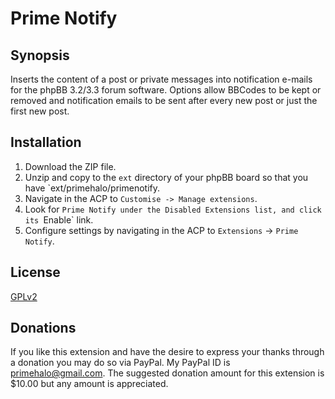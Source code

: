 # Prime Notify

## Synopsis

Inserts the content of a post or private messages into notification e-mails for the phpBB 3.2/3.3 forum software. Options allow BBCodes to be kept or removed and notification emails to be sent after every new post or just the first new post.

## Installation

1. Download the ZIP file.
2. Unzip and copy to the `ext` directory of your phpBB board so that you have `ext/primehalo/primenotify.
3. Navigate in the ACP to `Customise -> Manage extensions`.
4. Look for `Prime Notify under the Disabled Extensions list, and click its `Enable` link.
5. Configure settings by navigating in the ACP to `Extensions` -> `Prime Notify`.

## License

[GPLv2](license.txt)

## Donations
If you like this extension and have the desire to express your thanks through a donation you may do so via PayPal. My PayPal ID is primehalo@gmail.com. The suggested donation amount for this extension is $10.00 but any amount is appreciated.